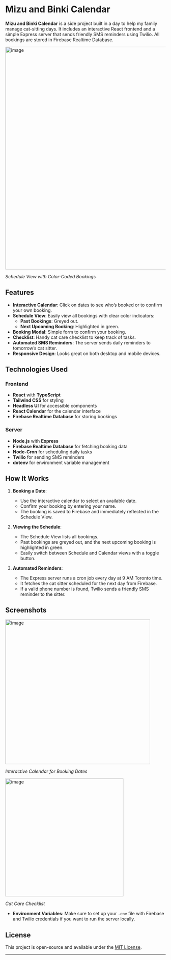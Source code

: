 # Mizu and Binki Calendar

**Mizu and Binki Calendar** is a side project built in a day to help my family manage cat-sitting days. It includes an interactive React frontend and a simple Express server that sends friendly SMS reminders using Twilio. All bookings are stored in Firebase Realtime Database.

<img width="700" alt="image" src="https://github.com/user-attachments/assets/b4290b2b-4c1b-4491-977c-fd7e007a3414" />

*Schedule View with Color-Coded Bookings*

## Features

- **Interactive Calendar**: Click on dates to see who’s booked or to confirm your own booking.
- **Schedule View**: Easily view all bookings with clear color indicators:
  - **Past Bookings**: Greyed out.
  - **Next Upcoming Booking**: Highlighted in green.
- **Booking Modal**: Simple form to confirm your booking.
- **Checklist**: Handy cat care checklist to keep track of tasks.
- **Automated SMS Reminders**: The server sends daily reminders to tomorrow’s cat sitter.
- **Responsive Design**: Looks great on both desktop and mobile devices.

## Technologies Used

### Frontend

- **React** with **TypeScript**
- **Tailwind CSS** for styling
- **Headless UI** for accessible components
- **React Calendar** for the calendar interface
- **Firebase Realtime Database** for storing bookings

### Server

- **Node.js** with **Express**
- **Firebase Realtime Database** for fetching booking data
- **Node-Cron** for scheduling daily tasks
- **Twilio** for sending SMS reminders
- **dotenv** for environment variable management

## How It Works

1. **Booking a Date**:
   - Use the interactive calendar to select an available date.
   - Confirm your booking by entering your name.
   - The booking is saved to Firebase and immediately reflected in the Schedule View.

2. **Viewing the Schedule**:
   - The Schedule View lists all bookings.
   - Past bookings are greyed out, and the next upcoming booking is highlighted in green.
   - Easily switch between Schedule and Calendar views with a toggle button.

3. **Automated Reminders**:
   - The Express server runs a cron job every day at 9 AM Toronto time.
   - It fetches the cat sitter scheduled for the next day from Firebase.
   - If a valid phone number is found, Twilio sends a friendly SMS reminder to the sitter.

## Screenshots

<img width="455" alt="image" src="https://github.com/user-attachments/assets/2b22f1a8-352e-4652-8c9b-1ed4c35b9eb4" />

*Interactive Calendar for Booking Dates*

<img width="371" alt="image" src="https://github.com/user-attachments/assets/9c889596-c535-4706-9f18-e93bda2e8765" />

*Cat Care Checklist*

- **Environment Variables**: Make sure to set up your `.env` file with Firebase and Twilio credentials if you want to run the server locally.

## License

This project is open-source and available under the [MIT License](LICENSE).

---
